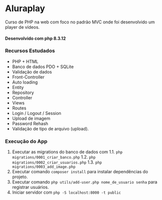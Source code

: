 # Aluraplay

Curso de PHP na web com foco no padrão MVC onde foi desenvolvido um player de vídeos.
#### Desenvolvido com php 8.3.12

### Recursos Estudados
- PHP + HTML
- Banco de dados PDO + SQLite
- Validação de dados
- Front-Controller
- Auto loading
- Entity
- Repository
- Controller
- Views
- Routes
- Login / Logout / Session
- Upload de imagem
- Password Rehash
- Validação de tipo de arquivo (upload).

### Execução do App
1. Executar as migrations do banco de dados com 
  1.1. ```php migrations/0001_criar_banco.php```
  1.2. ```php migrations/0002_criar_usuarios.php```
  1.3. ```php migrations/0003_add_image.php```
2. Executar comando ```composer install``` para instalar dependências do projeto.
3. Executar comando ```php utils/add-user.php nome_de_usuario senha``` para registrar usuários.
4. Iniciar servidor com ```php -S localhost:8000 -t public```